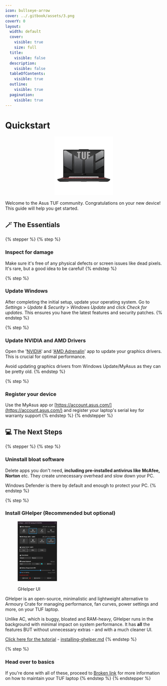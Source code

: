 ```yaml
---
icon: bullseye-arrow
cover: ../.gitbook/assets/3.png
coverY: 0
layout:
  width: default
  cover:
    visible: true
    size: full
  title:
    visible: false
  description:
    visible: false
  tableOfContents:
    visible: true
  outline:
    visible: true
  pagination:
    visible: true
---
```


# Quickstart

<div align="center" data-full-width="false"><figure><img src="../.gitbook/assets/image (19).png" alt="An Asus TUF Laptop" width="188"><figcaption></figcaption></figure></div>

Welcome to the Asus TUF community. Congratulations on your new device! This guide will help you get started.&#x20;

## 🪄 The Essentials

{% stepper %}
{% step %}
### Inspect for damage

Make sure it's free of any physical defects or screen issues like dead pixels. It's rare, but a good idea to be careful!
{% endstep %}

{% step %}
### Update Windows

After completing the initial setup, update your operating system. Go to _Settings_ > _Update & Security_ > _Windows Update_ and click _Check for updates_. This ensures you have the latest features and security patches.
{% endstep %}

{% step %}
### Update NVIDIA and AMD Drivers

Open the '[NVIDIA](https://www.nvidia.com/en-us/software/nvidia-app/)' and '[AMD Adrenalin](https://www.amd.com/en/products/software/adrenalin.html)' app to update your graphics drivers. This is crucial for optimal performance.&#x20;

Avoid updating graphics drivers from Windows Update/MyAsus as they can be pretty old.
{% endstep %}

{% step %}
### Register your device

Use the MyAsus app or [https://account.asus.com/](https://account.asus.com/) and register your laptop's serial key for warranty support
{% endstep %}
{% endstepper %}

## 💻 The Next Steps

{% stepper %}
{% step %}
### Uninstall bloat software

Delete apps you don't need, **including pre-installed antivirus like** **McAfee, Norton** etc. They create unnecessary overhead and slow down your PC.

Windows Defender is there by default and enough to protect your PC.
{% endstep %}

{% step %}
### Install GHelper (Recommended but optional)

<div align="left"><figure><img src="../.gitbook/assets/image (20).png" alt="" width="126"><figcaption><p>GHelper UI</p></figcaption></figure></div>

GHelper is an open-source, minimalistic and lightweight alternative to Armoury Crate for managing performance, fan curves, power settings and more, on your TUF laptop.&#x20;

Unlike AC, which is buggy, bloated and RAM-heavy, GHelper runs in the background with minimal impact on system performance. It has **all** the features BUT without unnecessary extras - and with a much cleaner UI.

[Click here for the tutorial](installing-ghelper.md) - [installing-ghelper.md](installing-ghelper.md "mention")
{% endstep %}

{% step %}
### Head over to basics

If you're done with all of these, proceed to [Broken link](broken-reference "mention") for more information on how to maintain your TUF laptop
{% endstep %}
{% endstepper %}

